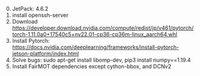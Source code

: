 0. JetPack: 4.6.2
1. install openssh-server
2. Download https://developer.download.nvidia.com/compute/redist/jp/v461/pytorch/torch-1.11.0a0+17540c5+nv22.01-cp36-cp36m-linux_aarch64.whl
3. Install Pytorch: https://docs.nvidia.com/deeplearning/frameworks/install-pytorch-jetson-platform/index.html
4. Solve bugs: sudo apt-get install libomp-dev, pip3 install numpy==1.19.4
5. Install FairMOT dependencies except cython-bbox, and DCNv2

